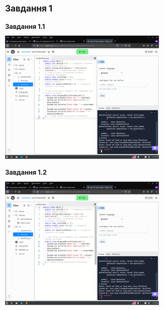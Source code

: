 # Завдання 1
## Завдання 1.1
![Завдання 1.1](https://github.com/Kazumasik/Java/blob/master/Solution/task1.1.png "Завдання 1.1")
## Завдання 1.2
![Завдання 1.2](https://github.com/Kazumasik/Java/blob/master/Solution/task1.2.png "Завдання 1.2")